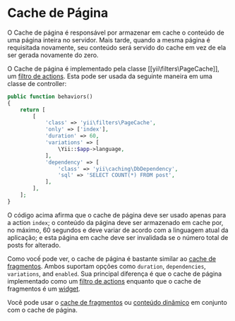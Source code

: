 Cache de Página
============

O Cache de página é responsável por armazenar em cache o conteúdo de uma página inteira no servidor. Mais tarde, 
quando a mesma página é requisitada novamente, seu conteúdo será servido do cache em vez de ela ser gerada novamente
do zero.

O Cache de página é implementado pela classe [[yii\filters\PageCache]], um [filtro de actions](structure-filters.md).
Esta pode ser usada da seguinte maneira em uma classe de controller:

```php
public function behaviors()
{
    return [
        [
            'class' => 'yii\filters\PageCache',
            'only' => ['index'],
            'duration' => 60,
            'variations' => [
                \Yii::$app->language,
            ],
            'dependency' => [
                'class' => 'yii\caching\DbDependency',
                'sql' => 'SELECT COUNT(*) FROM post',
            ],
        ],
    ];
}
```
O código acima afirma que o cache de página deve ser usado apenas para a action `index`; o conteúdo da página deve 
ser armazenado em cache por, no máximo, 60 segundos e deve variar de acordo com a linguagem atual da aplicação;
e esta página em cache deve ser invalidada se o número total de posts for alterado.

Como vocế pode ver, o cache de página é bastante similar ao [cache de fragmentos](caching-fragment.md). Ambos suportam opções como `duration`, `dependencies`, `variations`, and `enabled`. Sua principal diferença é que o cache de página implementado como um [filtro de actions](structure-filters.md) enquanto que o cache de fragmentos é um [widget](structure-widgets.md).

Você pode usar o [cache de fragmentos](caching-fragment.md) ou [conteúdo dinâmico](caching-fragment.md#dynamic-content)
em conjunto com o cache de página.

